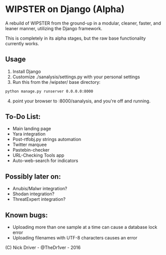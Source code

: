 # WIPSTER on Django (Alpha)

A rebuild of WIPSTER from the ground-up in a modular, cleaner, faster, and leaner manner, utilizing the Django framework.

This is completely in its alpha stages, but the raw base functionality currently works.

## Usage
1. Install Django
2. Customize ./sanalysis/settings.py with your personal settings
3. Run this from the /wipster/ base directory:
```sh
python manage.py runserver 0.0.0.0:8000 
```
4. point your browser to :8000/sanalysis, and you're off and running.

## To-Do List:

- Main landing page
- Yara integration
- Post-rtfobj.py strings automation
- Twitter marquee
- Pastebin-checker
- URL-Checking Tools app
- Auto-web-search for indicators

## Possibly later on:

- Anubis/Malwr integration?
- Shodan integration?
- ThreatExpert integration?

## Known bugs:

- Uploading more than one sample at a time can cause a database lock error
- Uploading filenames with UTF-8 characters causes an error

(C) Nick Driver - @TheDr1ver - 2016
